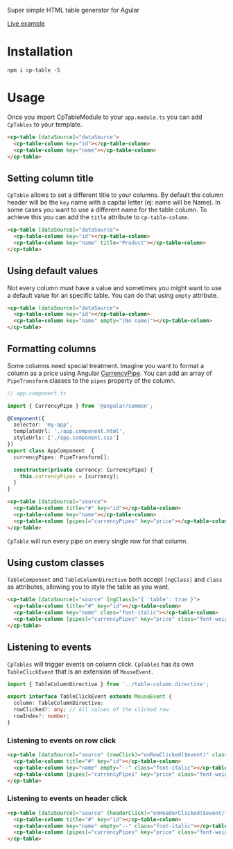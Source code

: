 Super simple HTML table generator for Agular

[Live example]()

# Installation
`npm i cp-table -S`

# Usage
Once you import CpTableModule to your `app.module.ts` you can add `CpTables` to your template.

```html
<cp-table [dataSource]="dataSource">
  <cp-table-column key="id"></cp-table-column>
  <cp-table-column key="name"></cp-table-column>
</cp-table>
```

## Setting column title
`CpTable` allows to set a different title to your columns. By default the column header will be the `key` name with a capital letter (ej: name will be Name).
In some cases you want to use a different name for the table column. To achieve this you can add the `title` attribute to `cp-table-column`.

```html
<cp-table [dataSource]="dataSource">
  <cp-table-column key="id"></cp-table-column>
  <cp-table-column key="name" title="Product"></cp-table-column>
</cp-table>
```

## Using default values
Not every column must have a value and sometimes you might want to use a default value for an specific table. You can do that using `empty` attribute.

```html
<cp-table [dataSource]="dataSource">
  <cp-table-column key="id"></cp-table-column>
  <cp-table-column key="name" empty="(No name)"></cp-table-column>
</cp-table>
```

## Formatting columns
Some columns need special treatment. Imagine you want to format a column as a price using Angular [CurrencyPipe](https://angular.io/api/common/CurrencyPipe). You can add an array of `PipeTransform` classes to the `pipes` property of the column.

```typescript
// app.component.ts

import { CurrencyPipe } from '@angular/common';

@Component({
  selector: 'my-app',
  templateUrl: './app.component.html',
  styleUrls: ['./app.component.css']
})
export class AppComponent  {
  currencyPipes: PipeTransform[];

  constructor(private currency: CurrencyPipe) {
    this.currencyPipes = [currency];
  }
}
```
```html
<cp-table [dataSource]="source">
  <cp-table-column title="#" key="id"></cp-table-column>
  <cp-table-column key="name"></cp-table-column>
  <cp-table-column [pipes]="currencyPipes" key="price"></cp-table-column>
</cp-table>
```

`CpTable` will run every pipe on every single row for that column.

## Using custom classes
`TableComponent` and `TableColumnDirective` both accept `[ngClass]` and `class` as attributes, allowing you to style the table as you want.

```html
<cp-table [dataSource]="source" [ngClass]="{ 'table': true }">
  <cp-table-column title="#" key="id"></cp-table-column>
  <cp-table-column key="name" class="font-italic"></cp-table-column>
  <cp-table-column [pipes]="currencyPipes" key="price" class="font-weight-bold"></cp-table-column>
</cp-table>
```

## Listening to events
`CpTables` will trigger events on column click. `CpTables` has its own `TableClickEvent` that is an extension of `MouseEvent`.

```typescript
import { TableColumnDirective } from '../table-column.directive';

export interface TableClickEvent extends MouseEvent {
  column: TableColumnDirective;
  rowClicked?: any; // All values of the clicked row
  rowIndex?: number;
}
```

### Listening to events on row click

```html
<cp-table [dataSource]="source" (rowClick)="onRowClicked($event)" class="table">
  <cp-table-column title="#" key="id"></cp-table-column>
  <cp-table-column key="name" empty="--" class="font-italic"></cp-table-column>
  <cp-table-column [pipes]="currencyPipes" key="price" class="font-weight-bold"></cp-table-column>
</cp-table>
```

### Listening to events on header click
```html
<cp-table [dataSource]="source" (headerClick)="onHeaderClicked($event)" class="table">
  <cp-table-column title="#" key="id"></cp-table-column>
  <cp-table-column key="name" empty="--" class="font-italic"></cp-table-column>
  <cp-table-column [pipes]="currencyPipes" key="price" class="font-weight-bold"></cp-table-column>
</cp-table>
```